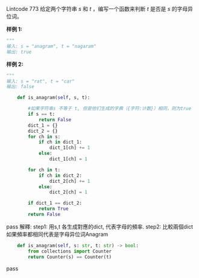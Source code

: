 Lintcode 773
给定两个字符串 _s_ 和 _t_ ，编写一个函数来判断 _t_ 是否是 _s_ 的字母异位词。

**样例 1:**
```python
"""
输入: s = "anagram", t = "nagaram"
输出: true
```
**样例 2:**
```python
"""
输入: s = "rat", t = "car"
输出: false
```



```python
    def is_anagram(self, s, t):

        #如果字符串s 不等于 t, 但是他们生成的字典（{字符:计数}）相同，则为true
        if s == t:
            return False
        dict_1 = {}
        dict_2 = {}
        for ch in s:
            if ch in dict_1:
                dict_1[ch] += 1
            else:
                dict_1[ch] = 1

        for ch in t:
            if ch in dict_2:
                dict_2[ch] += 1
            else:
                dict_2[ch] = 1     

        if dict_1 == dict_2:
            return True
        return False
```
pass
解釋:
step1: 用s,t 各生成對應的dict, 代表字母的頻率.
step2: 比較兩個dict 如果頻率都相同代表是字母异位词Anagram

```python
    def is_anagram(self, s: str, t: str) -> bool:
        from collections import Counter
        return Counter(s) == Counter(t)
```
pass